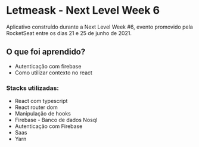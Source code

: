 # Letmeask - Next Level Week 6 #

<p>Aplicativo construído durante a Next Level Week #6, evento promovido pela RocketSeat entre os dias 21 e 25 de junho de 2021.</p>


## O que foi aprendido?
- Autenticação com firebase
- Como utilizar contexto no react

### Stacks utilizadas: 
- React com typescript
- React router dom
- Manipulação de hooks
- Firebase - Banco de dados Nosql 
- Autenticação com Firebase
- Saas
- Yarn



